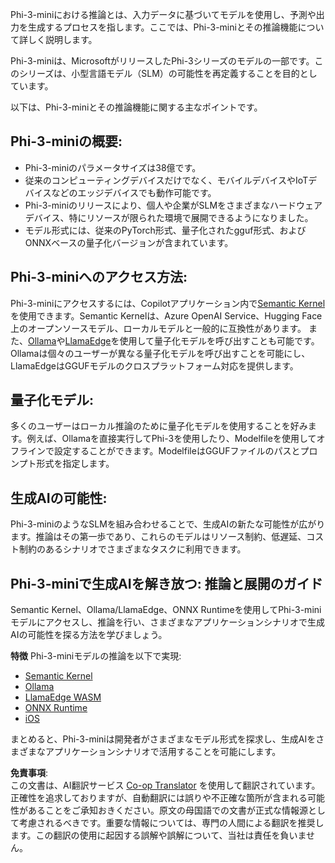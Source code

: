 <!--
CO_OP_TRANSLATOR_METADATA:
{
  "original_hash": "d570fac7029d6697ad8ab1c963b43811",
  "translation_date": "2025-04-04T12:07:59+00:00",
  "source_file": "md\\01.Introduction\\03\\overview.md",
  "language_code": "ja"
}
-->
Phi-3-miniにおける推論とは、入力データに基づいてモデルを使用し、予測や出力を生成するプロセスを指します。ここでは、Phi-3-miniとその推論機能について詳しく説明します。

Phi-3-miniは、MicrosoftがリリースしたPhi-3シリーズのモデルの一部です。このシリーズは、小型言語モデル（SLM）の可能性を再定義することを目的としています。

以下は、Phi-3-miniとその推論機能に関する主なポイントです。

## **Phi-3-miniの概要:**
- Phi-3-miniのパラメータサイズは38億です。
- 従来のコンピューティングデバイスだけでなく、モバイルデバイスやIoTデバイスなどのエッジデバイスでも動作可能です。
- Phi-3-miniのリリースにより、個人や企業がSLMをさまざまなハードウェアデバイス、特にリソースが限られた環境で展開できるようになりました。
- モデル形式には、従来のPyTorch形式、量子化されたgguf形式、およびONNXベースの量子化バージョンが含まれています。

## **Phi-3-miniへのアクセス方法:**
Phi-3-miniにアクセスするには、Copilotアプリケーション内で[Semantic Kernel](https://github.com/microsoft/SemanticKernelCookBook?WT.mc_id=aiml-138114-kinfeylo)を使用できます。Semantic Kernelは、Azure OpenAI Service、Hugging Face上のオープンソースモデル、ローカルモデルと一般的に互換性があります。
また、[Ollama](https://ollama.com)や[LlamaEdge](https://llamaedge.com)を使用して量子化モデルを呼び出すことも可能です。Ollamaは個々のユーザーが異なる量子化モデルを呼び出すことを可能にし、LlamaEdgeはGGUFモデルのクロスプラットフォーム対応を提供します。

## **量子化モデル:**
多くのユーザーはローカル推論のために量子化モデルを使用することを好みます。例えば、Ollamaを直接実行してPhi-3を使用したり、Modelfileを使用してオフラインで設定することができます。ModelfileはGGUFファイルのパスとプロンプト形式を指定します。

## **生成AIの可能性:**
Phi-3-miniのようなSLMを組み合わせることで、生成AIの新たな可能性が広がります。推論はその第一歩であり、これらのモデルはリソース制約、低遅延、コスト制約のあるシナリオでさまざまなタスクに利用できます。

## **Phi-3-miniで生成AIを解き放つ: 推論と展開のガイド**
Semantic Kernel、Ollama/LlamaEdge、ONNX Runtimeを使用してPhi-3-miniモデルにアクセスし、推論を行い、さまざまなアプリケーションシナリオで生成AIの可能性を探る方法を学びましょう。

**特徴**
Phi-3-miniモデルの推論を以下で実現:

- [Semantic Kernel](https://github.com/Azure-Samples/Phi-3MiniSamples/tree/main/semantickernel?WT.mc_id=aiml-138114-kinfeylo)
- [Ollama](https://github.com/Azure-Samples/Phi-3MiniSamples/tree/main/ollama?WT.mc_id=aiml-138114-kinfeylo)
- [LlamaEdge WASM](https://github.com/Azure-Samples/Phi-3MiniSamples/tree/main/wasm?WT.mc_id=aiml-138114-kinfeylo)
- [ONNX Runtime](https://github.com/Azure-Samples/Phi-3MiniSamples/tree/main/onnx?WT.mc_id=aiml-138114-kinfeylo)
- [iOS](https://github.com/Azure-Samples/Phi-3MiniSamples/tree/main/ios?WT.mc_id=aiml-138114-kinfeylo)

まとめると、Phi-3-miniは開発者がさまざまなモデル形式を探求し、生成AIをさまざまなアプリケーションシナリオで活用することを可能にします。

**免責事項**:  
この文書は、AI翻訳サービス [Co-op Translator](https://github.com/Azure/co-op-translator) を使用して翻訳されています。正確性を追求しておりますが、自動翻訳には誤りや不正確な箇所が含まれる可能性があることをご承知おきください。原文の母国語での文書が正式な情報源として考慮されるべきです。重要な情報については、専門の人間による翻訳を推奨します。この翻訳の使用に起因する誤解や誤解について、当社は責任を負いません。